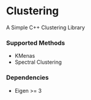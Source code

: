# Clustering
A Simple C++ Clustering Library

### Supported Methods
* KMenas
* Spectral Clustering

### Dependencies
* Eigen >= 3

